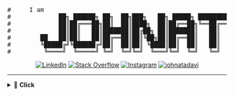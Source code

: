 <pre>
#     I am
#             ██╗ ██████╗ ██╗  ██╗███╗   ██╗ █████╗ ████████╗ █████╗     ██████╗  █████╗ ██╗   ██╗██╗
#             ██║██╔═══██╗██║  ██║████╗  ██║██╔══██╗╚══██╔══╝██╔══██╗    ██╔══██╗██╔══██╗██║   ██║██║
#             ██║██║   ██║███████║██╔██╗ ██║███████║   ██║   ███████║    ██║  ██║███████║██║   ██║██║
#        ██   ██║██║   ██║██╔══██║██║╚██╗██║██╔══██║   ██║   ██╔══██║    ██║  ██║██╔══██║╚██╗ ██╔╝██║
#        ╚█████╔╝╚██████╔╝██║  ██║██║ ╚████║██║  ██║   ██║   ██║  ██║    ██████╔╝██║  ██║ ╚████╔╝ ██║
#         ╚════╝  ╚═════╝ ╚═╝  ╚═╝╚═╝  ╚═══╝╚═╝  ╚═╝   ╚═╝   ╚═╝  ╚═╝    ╚═════╝ ╚═╝  ╚═╝  ╚═══╝  ╚═╝
</pre>

<p align="center"> 
  <a href="https://www.linkedin.com/in/johnatadavi" target="_blank"><img alt="LinkedIn" src="https://img.shields.io/badge/-LinkedIn-0077B5?style=flat-square&logo=Linkedin&logoColor=white"></a>
  <a href="https://stackoverflow.com/users/12068275/johnata-davi" target="_blank"><img alt="Stack Overflow" src="https://img.shields.io/badge/-Stack%20Overflow-FE7A16?style=flat-square&logo=Stack-Overflow&logoColor=white"></a>
  <a href="https://www.instagram.com/johnatadavi/" target="_blank"><img src="https://img.shields.io/badge/Instagram-%23E4405F.svg?&style=flat-square&logo=instagram&logoColor=white" alt="Instagram"></a>
    <!--<img src="https://visitor-badge.glitch.me/badge?page_id=JohnataDavi.JohnataDavi" alt="johnatadavi" />-->
  <a href="https://github.com/JohnataDavi" target="_blank"><img alt="johnatadavi" src="https://badges.pufler.dev/visits/JohnataDavi/JohnataDavi?logo=GitHub&label=Visits&color=success&logoColor=white&style=flat-square"/></a>
</p>

---

<details>
  <summary>📜 <b>Click</b></summary>
  
## 📖 About Me
- 💻 &nbsp; Working on **Prefeitura de Itabira**
- 🌱 &nbsp; Learning **Laravel/Vue.js**
- 📝 &nbsp; Checkout my [resume](https://drive.google.com/file/)
- 👨🏻‍💻 &nbsp; Most of my projects are available on [Github](https://github.com/JohnataDavi?tab=repositories)
- 💬 &nbsp; Ask me about anything tech related, I am happy to help

<br>

## 🛠️ Languages and Tools
<a href="https://github.com/JohnataDavi" target="_blank">
  <code><img target="_blank" height="22" src="https://user-images.githubusercontent.com/26368939/109429148-0f826500-79d9-11eb-9c92-60b58fa58220.png" alt="php"></code>
  <code><img height="22" src="https://user-images.githubusercontent.com/26368939/109429054-a7338380-79d8-11eb-8c01-96505df05120.png" alt="laravel"></code>
  <code><img height="22" src="https://user-images.githubusercontent.com/26368939/109429292-d4346600-79d9-11eb-9818-be1c25fa8160.png" alt="javascript"></code>
  <code><img height="22" src="https://raw.githubusercontent.com/github/explore/80688e429a7d4ef2fca1e82350fe8e3517d3494d/topics/vue/vue.png" alt="vuejs"></code>
  <code><img height="22" src="https://raw.githubusercontent.com/github/explore/80688e429a7d4ef2fca1e82350fe8e3517d3494d/topics/nodejs/nodejs.png" alt="nodejs"></code>
  <code><img height="22" src="https://user-images.githubusercontent.com/26368939/109429172-2b860680-79d9-11eb-9139-fdb7febae165.png" alt="cpp"></code>
  <code><img height="22" src="https://raw.githubusercontent.com/github/explore/80688e429a7d4ef2fca1e82350fe8e3517d3494d/topics/python/python.png" alt="python"></code>
  <code><img height="22" src="https://user-images.githubusercontent.com/26368939/109429268-9c2d2300-79d9-11eb-9305-943b9988abf2.png" alt="myslq"></code>
  <code><img height="22" src="https://user-images.githubusercontent.com/26368939/109689639-446ef300-7b64-11eb-93f1-bf77f4fa29d6.png" alt="postgresql"></code>
  <code><img height="22" src="https://raw.githubusercontent.com/github/explore/80688e429a7d4ef2fca1e82350fe8e3517d3494d/topics/firebase/firebase.png" alt="firebase"></code>
  <code><img height="22" src="https://user-images.githubusercontent.com/26368939/109429359-21b0d300-79da-11eb-800a-59e77f2c0af7.png" alt="android"></code>
  <code><img height="22" src="https://user-images.githubusercontent.com/26368939/109690073-b5160f80-7b64-11eb-8c53-07a6e16e193f.png" alt="unity"></code>
  <code><img height="22" src="https://user-images.githubusercontent.com/26368939/109429225-67b96700-79d9-11eb-8121-636ecda4679f.png" alt="git"></code>
  <br>
</a>

<br>

## 📊 Github Stats
<p align="center">
  <a href="https://github.com/JohnataDavi" target="_blank">
    <img height="135px" src="https://github-readme-stats.vercel.app/api?username=JohnataDavi&hide_title=true&hide_border=true&show_icons=true&include_all_commits=true&count_private=true&line_height=21&theme=dracula" />
  </a>
    <a href="https://github.com/JohnataDavi" target="_blank">
      <img height="135px" src="https://github-readme-stats.vercel.app/api/top-langs/?username=JohnataDavi&hide=html&hide_title=true&hide_border=true&layout=compact&langs_count=7&theme=dracula" />
  </a>
</p>
<p align="center">
  	<script src="https://embed.github.com/view/3d/JohnataDavi/JohnataDavi/master/2020.stl"></script>
</p>

---

<p align="center"> 
  <b>If you think my job is good, consider giving it a ⭐. It motivates me a lot and shows that I am on the right path</b>.<br>
  <a href="https://myanimelist.net/profile/JohnataDavi" target="_blank">
    <img height="130px" src="https://user-images.githubusercontent.com/26368939/109428013-c845a580-79d3-11eb-9915-9a4a7181d755.gif" />
  </a
</p>
</details>
